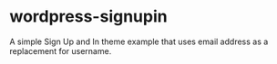 wordpress-signupin
==================

A simple Sign Up and In theme example that uses email address as a replacement for username.
